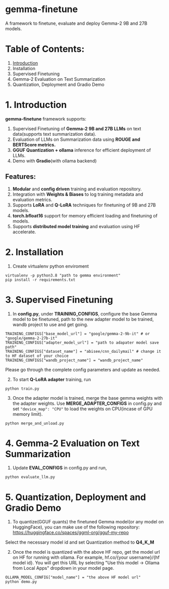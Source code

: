 # gemma-finetune
A framework to finetune, evaluate and deploy Gemma-2 9B and 27B models.

# Table of Contents:

1. [Introduction](#Introduction)
2. Installation
3. Supervised Finetuning
4. Gemma-2 Evaluation on Text Summarization
5. Quantization, Deployment and Gradio Demo


# 1. Introduction

**gemma-finetune** framework supports:
1. Supervised Finetuning of **Gemma-2 9B and 27B LLMs** on text data(supports text summarization data).
2. Evaluation of LLMs on Summarization data using **ROUGE and BERTScore metrics.**
3. **GGUF Quantization + ollama** inference for efficient deployment of LLMs.
4. Demo with **Gradio**(with ollama backend)

## Features:
1. **Modular** and **config driven** training and evaluation repository.
2. Integration with **Weights & Biases** to log training metadata and evaluation metrics.
3. Supports **LoRA** and **Q-LoRA** techniques for finetuning of 9B and 27B models.
4. **torch.bfloat16** support for memory efficient loading and finetuning of models.
5. Supports **distributed model training** and evaluation using HF accelerate.


# 2. Installation

1. Create virtualenv python enviroment

```
virtualenv -p python3.8 "path to gemma environment"
pip install -r requirements.txt
```


# 3. Supervised Finetuning

1. In **config.py**, under **TRAINING_CONFIGS**, configure the base Gemma model to be finetuned, path to the new adapter model to be trained, wandb project to use and get going.

```
TRAINING_CONFIGS["base_model_url"] = "google/gemma-2-9b-it" # or "google/gemma-2-27b-it"
TRAINING_CONFIGS["adapter_model_url"] = "path to adapater model save path"
TRAINING_CONFIGS["dataset_name"] = "abisee/cnn_dailymail" # change it to HF dataset of your choice
TRAINING_CONFIGS["wandb_project_name"] = "wandb_project_name"
```
Please go through the complete config parameters and update as needed.

2. To start **Q-LoRA adapter** training, run
```
python train.py
```

3. Once the adapter model is trained, merge the base gemma weights with the adapter weights. Use **MERGE_ADAPTER_CONFIGS** in config.py and set ```"device_map": "CPU"``` to load the weights on CPU(incase of GPU memory limit).
```
python merge_and_unload.py
```


# 4. Gemma-2 Evaluation on Text Summarization


1. Update **EVAL_CONFIGS** in config.py and run,
```
python evaluate_llm.py
```


# 5. Quantization, Deployment and Gradio Demo

1. To quantize(GGUF quants) the finetuned Gemma model(or any model on HuggingFace), you can make use of the following repository:
https://huggingface.co/spaces/ggml-org/gguf-my-repo

Select the necessary model id and set Quantization method to **Q4_K_M**

2. Once the model is quantized with the above HF repo, get the model url on HF for running with ollama. For example, hf.co/{your username}/{hf model id}. You will get this URL by selecting "Use this model -> Ollama from Local Apps" dropdown in your model page.

```
OLLAMA_MODEL_CONFIG["model_name"] = "the above HF model url"
python demo.py
```




